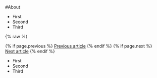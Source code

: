 #About
<ul>
<li>First</li>
<li>Second</li>
<li>Third</li>
</ul>

{% raw %}
<nav class="pagination" role="navigation">
    {% if page.previous %}
        <a href="{{ site.url }}{{ page.previous.url }}" class="btn" title="{{ page.previous.title }}">Previous article</a>
    {% endif %}
    {% if page.next %}
        <a href="{{ site.url }}{{ page.next.url }}" class="btn" title="{{ page.next.title }}">Next article</a>
    {% endif %}
</nav>


<ul>
<li>First</li>
<li>Second</li>
<li>Third</li>
</ul>


